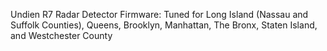 Undien R7 Radar Detector Firmware: Tuned for Long Island (Nassau and Suffolk Counties), Queens, Brooklyn, Manhattan, The Bronx, Staten Island, and Westchester County
